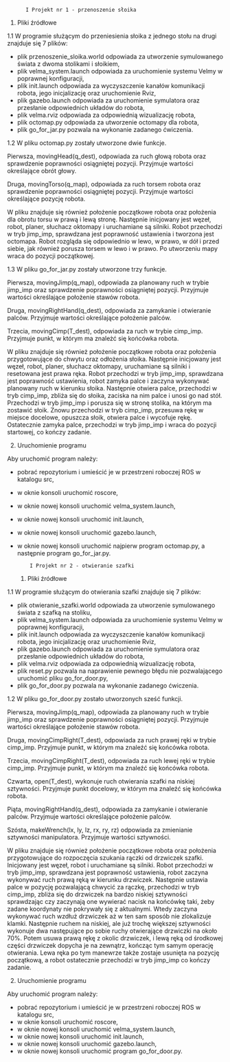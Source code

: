          I Projekt nr 1 - przenoszenie słoika

  1. Pliki źródłowe
  
1.1 W programie służącym do przeniesienia słoika z jednego stołu na drugi znajduje się 7 plików:
- plik przenoszenie_sloika.world odpowiada za utworzenie symulowanego świata z dwoma stolikami i słoikiem,
- plik velma_system.launch odpowiada za uruchomienie systemu Velmy w poprawnej konfiguracji,
- plik init.launch odpowiada za wyczyszczenie kanałów komunikacji robota, jego inicjalizację oraz uruchomienie Rviz,
- plik gazebo.launch odpowiada za uruchomienie symulatora oraz przesłanie odpowiednich układów do robota,
- plik velma.rviz odpowiada za odpowiednią wizualizację robota,
- plik octomap.py odpowiada za utworzenie octomapy dla robota,
- plik go_for_jar.py pozwala na wykonanie zadanego ćwiczenia.

1.2 W pliku octomap.py zostały utworzone dwie funkcje.

Pierwsza, movingHead(q_dest), odpowiada za ruch głową robota oraz sprawdzenie poprawności osiągniętej pozycji. Przyjmuje wartości określające obrót głowy.

Druga, movingTorso(q_map), odpowiada za ruch torsem robota oraz sprawdzenie poprawności osiągniętej pozycji. Przyjmuje wartości określające pozycję robota.

W pliku znajduje się również położenie początkowe robota oraz położenia dla obrotu torsu w prawą i lewą stronę. Następnie inicjowany jest węzeł, robot, planer, słuchacz oktomapy i uruchamiane są silniki. Robot przechodzi w tryb jimp_imp, sprawdzana jest poprawność ustawienia i tworzona jest octomapa. Robot rozgląda się odpowiednio w lewo, w prawo, w dół i przed siebie, jak również porusza torsem w lewo i w prawo. Po utworzeniu mapy wraca do pozycji początkowej.

1.3 W pliku go_for_jar.py zostały utworzone trzy funkcje.

Pierwsza, movingJimp(q_map), odpowiada za planowany ruch w trybie jimp_imp oraz sprawdzenie poprawności osiągniętej pozycji. Przyjmuje wartości określające położenie stawów robota.

Druga, movingRightHand(q_dest), odpowiada za zamykanie i otwieranie palców. Przyjmuje wartości określające położenie palców.

Trzecia, movingCimp(T_dest), odpowiada za ruch w trybie cimp_imp. Przyjmuje punkt, w którym ma znależć się końcówka robota.

W pliku znajduje się również położenie początkowe robota oraz położenia przygotowujące do chwytu oraz odłożenia słoika. Następnie inicjowany jest węzeł, robot, planer, słuchacz oktomapy, uruchamiane są silniki i resetowana jest prawa ręka. Robot przechodzi w tryb jimp_imp, sprawdzana jest poprawność ustawienia, robot zamyka palce i zaczyna wykonywać planowany ruch w kierunku słoika. Następnie otwiera palce, przechodzi w tryb cimp_imp, zbliża się do słoika, zaciska na nim palce i unosi go nad stół. Przechodzi w tryb jimp_imp i porusza się w stronę stolika, na którym ma zostawić słoik. Znowu przechodzi w tryb cimp_imp, przesuwa rękę w miejsce docelowe, opuszcza słoik, otwiera palce i wycofuje rękę. Ostatecznie zamyka palce, przechodzi w tryb jimp_imp i wraca do pozycji startowej, co kończy zadanie.


  2. Uruchomienie programu
  
Aby uruchomić program należy:
- pobrać repozytorium i umieścić je w przestrzeni roboczej ROS w katalogu src,
- w oknie konsoli uruchomić roscore,
- w oknie nowej konsoli uruchomić velma_system.launch,
- w oknie nowej konsoli uruchomić init.launch,
- w oknie nowej konsoli uruchomić gazebo.launch,
- w oknie nowej konsoli uruchomić najpierw program octomap.py, a następnie program go_for_jar.py.


          I Projekt nr 2 - otwieranie szafki

  1. Pliki źródłowe

1.1 W programie służącym do otwierania szafki znajduje się 7 plików:
- plik otwieranie_szafki.world odpowiada za utworzenie symulowanego świata z szafką na stoliku,
- plik velma_system.launch odpowiada za uruchomienie systemu Velmy w poprawnej konfiguracji,
- plik init.launch odpowiada za wyczyszczenie kanałów komunikacji robota, jego inicjalizację oraz uruchomienie Rviz,
- plik gazebo.launch odpowiada za uruchomienie symulatora oraz przesłanie odpowiednich układów do robota,
- plik velma.rviz odpowiada za odpowiednią wizualizację robota,
- plik reset.py pozwala na naprawienie pewnego błędu nie pozwalającego uruchomić pliku go_for_door.py,
- plik go_for_door.py pozwala na wykonanie zadanego ćwiczenia.

1.2 W pliku go_for_door.py zostało utworzonych sześć funkcji.

Pierwsza, movingJimp(q_map), odpowiada za planowany ruch w trybie jimp_imp oraz sprawdzenie poprawności osiągniętej pozycji. Przyjmuje wartości określające położenie stawów robota.

Druga, movingCimpRight(T_dest), odpowiada za ruch prawej ręki w trybie cimp_imp. Przyjmuje punkt, w którym ma znaleźć się końcówka robota.

Trzecia, movingCimpRight(T_dest), odpowiada za ruch lewej ręki w trybie cimp_imp. Przyjmuje punkt, w którym ma znaleźć się końcówka robota.

Czwarta, open(T_dest), wykonuje ruch otwierania szafki na niskiej sztywności. Przyjmuje punkt docelowy, w którym ma znaleźć się końcówka robota.

Piąta, movingRightHand(q_dest), odpowiada za zamykanie i otwieranie palców. Przyjmuje wartości określające położenie palców.

Szósta, makeWrench(lx, ly, lz, rx, ry, rz) odpowiada za zmienianie sztywności manipulatora. Przyjmuje wartości sztywności.

W pliku znajduje się również położenie początkowe robota oraz położenia przygotowujące do rozpoczęcia szukania rączki od drzwiczek szafki. Inicjowany jest węzeł, robot i uruchamiane są silniki. Robot przechodzi w tryb jimp_imp, sprawdzana jest poprawność ustawienia, robot zaczyna wykonywać ruch prawą ręką w kierunku drzwiczek. Następnie ustawia palce w pozycję pozwalającą chwycić za rączkę, przechodzi w tryb cimp_imp, zbliża się do drzwiczek na bardzo niskiej sztywności sprawdzając czy zaczynają one wywierać nacisk na końcówkę taki, żeby zadane koordynaty nie pokrywały się z aktualnymi. Wtedy zaczyna wykonywać ruch wzdłuż drzwiczek aż w ten sam sposób nie zlokalizuje klamki. Następnie ruchem na niskiej, ale już trochę większej sztywności wykonuje dwa następujące po sobie ruchy otwierające drzwiczki na około 70%. Potem usuwa prawą rękę z okolic drzwiczek, i lewą ręką od środkowej części drzwiczek dopycha je na zewnątrz, kończąc tym samym operację otwierania. Lewa ręka po tym manewrze także zostaje usunięta na pozycję początkową, a robot ostatecznie przechodzi w tryb jimp_imp co kończy zadanie.


  2. Uruchomienie programu

Aby uruchomić program należy:
- pobrać repozytorium i umieścić je w przestrzeni roboczej ROS w katalogu src,
- w oknie konsoli uruchomić roscore,
- w oknie nowej konsoli uruchomić velma_system.launch,
- w oknie nowej konsoli uruchomić init.launch,
- w oknie nowej konsoli uruchomić gazebo.launch,
- w oknie nowej konsoli uruchomić program go_for_door.py.


